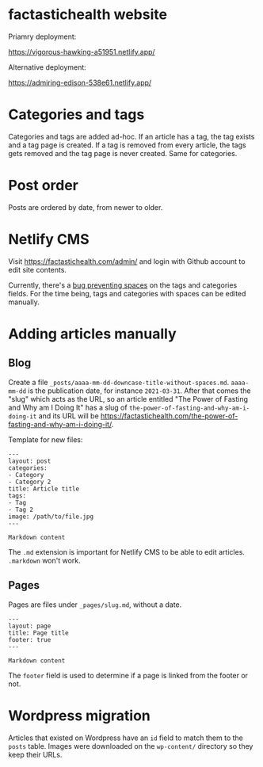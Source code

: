 # factastichealth website

Priamry deployment:

https://vigorous-hawking-a51951.netlify.app/

Alternative deployment:

https://admiring-edison-538e61.netlify.app/

# Categories and tags

Categories and tags are added ad-hoc.  If an article has a tag, the tag
exists and a tag page is created.  If a tag is removed from every
article, the tags gets removed and the tag page is never created.  Same
for categories.

# Post order

Posts are ordered by date, from newer to older.

# Netlify CMS

Visit https://factastichealth.com/admin/ and login with Github account
to edit site contents.

Currently, there's a [bug preventing
spaces](https://github.com/netlify/netlify-cms/issues/4646) on the tags
and categories fields.  For the time being, tags and categories with
spaces can be edited manually.

# Adding articles manually

## Blog

Create a file `_posts/aaaa-mm-dd-downcase-title-without-spaces.md`.
`aaaa-mm-dd` is the publication date, for instance `2021-03-31`.  After
that comes the "slug" which acts as the URL, so an article entitled "The
Power of Fasting and Why am I Doing It" has a slug of
`the-power-of-fasting-and-why-am-i-doing-it` and its URL will be
https://factastichealth.com/the-power-of-fasting-and-why-am-i-doing-it/.

Template for new files:

```
---
layout: post
categories:
- Category
- Category 2
title: Article title
tags:
- Tag
- Tag 2
image: /path/to/file.jpg
---

Markdown content
```

The `.md` extension is important for Netlify CMS to be able to edit
articles.  `.markdown` won't work.

## Pages

Pages are files under `_pages/slug.md`, without a date.

```
---
layout: page
title: Page title
footer: true
---

Markdown content
```

The `footer` field is used to determine if a page is linked from the
footer or not.

# Wordpress migration

Articles that existed on Wordpress have an `id` field to match them to
the `posts` table.  Images were downloaded on the `wp-content/`
directory so they keep their URLs.

